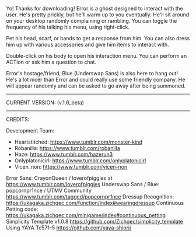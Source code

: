 Yo! Thanks for downloading! Error is a ghost designed to interact with the user. He's pretty prickly, but he'll warm up to you eventually. He'll sit around on your desktop randomly complaining or rambling. You can toggle the frequency of his talking his menu, using right-click.

Pet his head, scarf, or hands to get a response from him. You can also dress him up with various accessories and give him items to interact with. 

Double-click on his body to open his interaction menu. You can perform an ACTion or ask him a question to chat.

Error's hostage/friend, Blue (Underswap Sans) is also here to hang out! He's a lot nicer than Error and could really use some friendly company. He will appear randomly and can be asked to go away after being summoned. 

___
CURRENT VERSION:
(v.1.6_beta)
___
CREDITS:

Development Team:
- Heartstitched: https://www.tumblr.com/monster-kind
- Robanilla: https://www.tumblr.com/robanilla 
- Haze: https://www.tumblr.com/hazerun3
- Onlyplatonicirl: https://www.tumblr.com/onlyplatonicirl
- Vicen_non: https://www.tumblr.com/vicen-non

Error Sans: CrayonQueen / loverofpiggies at https://www.tumblr.com/loverofpiggies
Underswap Sans / Blue: popcornpr1nce / UTMV Community https://www.tumblr.com/tagged/popcornpr1nce
Dressup Recognition: https://ukagaka.zichqec.com/function/index#wearingdressup
Continuous Petting code: https://ukagaka.zichqec.com/minigame/index#continuous_petting
Simplicity Template v1.0.8 https://github.com/Zichqec/simplicity_template
Using YAYA Tc571-5 https://github.com/yaya-shiori/

